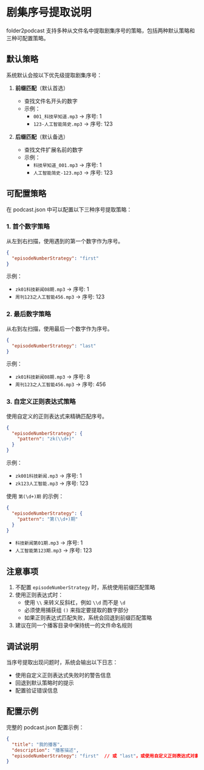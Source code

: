 # 剧集序号提取说明

folder2podcast 支持多种从文件名中提取剧集序号的策略，包括两种默认策略和三种可配置策略。

## 默认策略

系统默认会按以下优先级提取剧集序号：

1. **前缀匹配**（默认首选）
   - 查找文件名开头的数字
   - 示例：
     * `001_科技早知道.mp3` -> 序号: 1
     * `123-人工智能简史.mp3` -> 序号: 123

2. **后缀匹配**（默认备选）
   - 查找文件扩展名前的数字
   - 示例：
     * `科技早知道_001.mp3` -> 序号: 1
     * `人工智能简史-123.mp3` -> 序号: 123

## 可配置策略

在 podcast.json 中可以配置以下三种序号提取策略：

### 1. 首个数字策略

从左到右扫描，使用遇到的第一个数字作为序号。

```json
{
  "episodeNumberStrategy": "first"
}
```

示例：
- `zk01科技新闻08期.mp3` -> 序号: 1
- `周刊123之人工智能456.mp3` -> 序号: 123

### 2. 最后数字策略

从右到左扫描，使用最后一个数字作为序号。

```json
{
  "episodeNumberStrategy": "last"
}
```

示例：
- `zk01科技新闻08期.mp3` -> 序号: 8
- `周刊123之人工智能456.mp3` -> 序号: 456

### 3. 自定义正则表达式策略

使用自定义的正则表达式来精确匹配序号。

```json
{
  "episodeNumberStrategy": {
    "pattern": "zk(\\d+)"
  }
}
```

示例：
- `zk001科技新闻.mp3` -> 序号: 1
- `zk123人工智能.mp3` -> 序号: 123

使用 `第(\d+)期` 的示例：
```json
{
  "episodeNumberStrategy": {
    "pattern": "第(\\d+)期"
  }
}
```
- `科技新闻第01期.mp3` -> 序号: 1
- `人工智能第123期.mp3` -> 序号: 123

## 注意事项

1. 不配置 `episodeNumberStrategy` 时，系统使用前缀匹配策略
2. 使用正则表达式时：
   - 使用 `\\` 来转义反斜杠，例如 `\\d` 而不是 `\d`
   - 必须使用捕获组 `()` 来指定要提取的数字部分
   - 如果正则表达式匹配失败，系统会回退到前缀匹配策略
3. 建议在同一个播客目录中保持统一的文件命名规则

## 调试说明

当序号提取出现问题时，系统会输出以下日志：
- 使用自定义正则表达式失败时的警告信息
- 回退到默认策略时的提示
- 配置验证错误信息

## 配置示例

完整的 podcast.json 配置示例：

```json
{
  "title": "我的播客",
  "description": "播客描述",
  "episodeNumberStrategy": "first"  // 或 "last"，或使用自定义正则表达式对象
}
